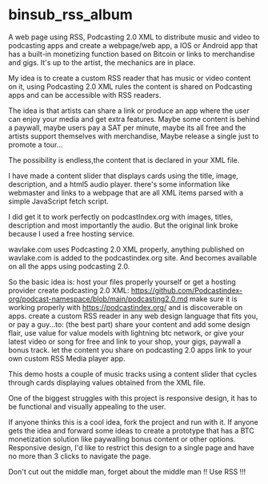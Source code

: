 # binsub_rss_album
A web page using RSS, Podcasting 2.0  XML to distribute music and video to podcasting apps and create a webpage/web app, a IOS or Android app that has a built-in monetizing function based on Bitcoin or links to merchandise and gigs. It's up to the artist, the mechanics are in place.

My idea is to create a custom RSS reader that has music or video content on it,
using Podcasting 2.0 XML rules the content is shared on Podcasting apps and can be accessible with RSS readers.

The idea is that artists can share a link or produce an app where the user can enjoy your media and get extra features.
Maybe some content is behind a paywall, maybe users pay a SAT per minute, maybe its all free and the artists support themselves with merchandise,
Maybe release a single just to promote a tour...

The possibility is endless,the content that is declared in your XML file.

I have made a content slider that displays cards using the title, image, description, and a html5 audio player.
there's some information like webmaster and links to a webpage that are all XML items parsed with a simple JavaScript fetch script.

I did get it to work perfectly on podcastIndex.org with images, titles, description and most importantly the audio.
But the original link broke because I used a free hosting service.

wavlake.com uses Podcasting 2.0 XML properly, anything published on wavlake.com is added to the podcastindex.org site.
And becomes available on all the apps using podcasting 2.0.

So the basic idea is:
	host your files properly yourself or get a hosting provider
	create podcasting 2.0 XML: https://github.com/Podcastindex-org/podcast-namespace/blob/main/podcasting2.0.md
 	make sure it is working properly with https://podcastindex.org/ and is discoverable on apps.
  create a custom RSS reader in any web design language that fits you, or pay a guy...to:
  (the best part)
  share your content and add some design flair, use value for value models with lightning btc network,
  or give your latest video or song for free and link to your shop, your gigs, paywall a bonus track.
  let the content you share on podcasting 2.0 apps link to your own custom RSS Media player app.

This demo hosts a couple of music tracks using a content slider that cycles through cards displaying values obtained from the XML file.

One of the biggest struggles with this project is responsive design, it has to be functional and visually appealing to the user.

If anyone thinks this is a cool idea, fork the project and run with it.
If anyone gets the idea and forward some ideas to create a prototype that has a BTC monetization solution like paywalling bonus content or other options.
Responsive design, I'd like to restrict this design to a single page and have no more than 3 clicks to navigate the page.

Don't cut out the middle man, forget about the middle man !!
Use RSS !!!
